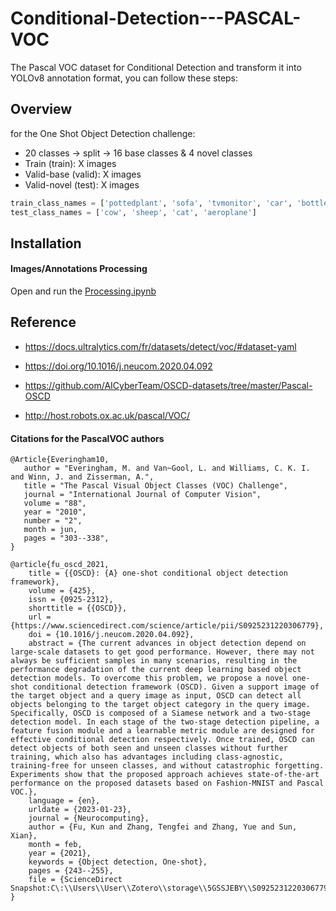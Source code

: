 # Conditional-Detection---PASCAL-VOC
The Pascal VOC dataset for Conditional Detection and transform it into YOLOv8 annotation format, you can follow these steps:

## Overview
for the One Shot Object Detection challenge:
* 20 classes -> split -> 16 base classes & 4 novel classes
* Train (train): X images
* Valid-base (valid): X images
* Valid-novel (test): X images

```python
train_class_names = ['pottedplant', 'sofa', 'tvmonitor', 'car', 'bottle', 'boat', 'chair', 'person', 'bus', 'train', 'horse', 'bicycle', 'dog', 'bird', 'motorbike', 'diningtable']
test_class_names = ['cow', 'sheep', 'cat', 'aeroplane']
```


## Installation

#### Images/Annotations Processing 
Open and run the [Processing.ipynb](Processing.ipynb)

## Reference

* https://docs.ultralytics.com/fr/datasets/detect/voc/#dataset-yaml

* https://doi.org/10.1016/j.neucom.2020.04.092

* https://github.com/AICyberTeam/OSCD-datasets/tree/master/Pascal-OSCD

* http://host.robots.ox.ac.uk/pascal/VOC/ 

#### Citations for the PascalVOC authors

```
@Article{Everingham10,
   author = "Everingham, M. and Van~Gool, L. and Williams, C. K. I. and Winn, J. and Zisserman, A.",
   title = "The Pascal Visual Object Classes (VOC) Challenge",
   journal = "International Journal of Computer Vision",
   volume = "88",
   year = "2010",
   number = "2",
   month = jun,
   pages = "303--338",
} 

@article{fu_oscd_2021,
	title = {{OSCD}: {A} one-shot conditional object detection framework},
	volume = {425},
	issn = {0925-2312},
	shorttitle = {{OSCD}},
	url = {https://www.sciencedirect.com/science/article/pii/S0925231220306779},
	doi = {10.1016/j.neucom.2020.04.092},
	abstract = {The current advances in object detection depend on large-scale datasets to get good performance. However, there may not always be sufficient samples in many scenarios, resulting in the performance degradation of the current deep learning based object detection models. To overcome this problem, we propose a novel one-shot conditional detection framework (OSCD). Given a support image of the target object and a query image as input, OSCD can detect all objects belonging to the target object category in the query image. Specifically, OSCD is composed of a Siamese network and a two-stage detection model. In each stage of the two-stage detection pipeline, a feature fusion module and a learnable metric module are designed for effective conditional detection respectively. Once trained, OSCD can detect objects of both seen and unseen classes without further training, which also has advantages including class-agnostic, training-free for unseen classes, and without catastrophic forgetting. Experiments show that the proposed approach achieves state-of-the-art performance on the proposed datasets based on Fashion-MNIST and Pascal VOC.},
	language = {en},
	urldate = {2023-01-23},
	journal = {Neurocomputing},
	author = {Fu, Kun and Zhang, Tengfei and Zhang, Yue and Sun, Xian},
	month = feb,
	year = {2021},
	keywords = {Object detection, One-shot},
	pages = {243--255},
	file = {ScienceDirect Snapshot:C\:\\Users\\User\\Zotero\\storage\\5GSSJEBY\\S0925231220306779.html:text/html},
}

```